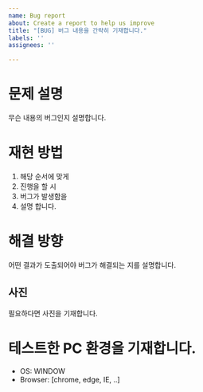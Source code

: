 ```yaml
---
name: Bug report
about: Create a report to help us improve
title: "[BUG] 버그 내용을 간략히 기재합니다."
labels: ''
assignees: ''

---
```


# 문제 설명
무슨 내용의 버그인지 설명합니다.

# 재현 방법
1. 해당 순서에 맞게
2. 진행을 할 시
3. 버그가 발생함을
4. 설명 합니다.

# 해결 방향
어떤 결과가 도출되어야 버그가 해결되는 지를 설명합니다.

## 사진
필요하다면 사진을 기재합니다.

# 테스트한 PC 환경을 기재합니다.
 - OS: WINDOW
 - Browser: [chrome, edge, IE, ..]
